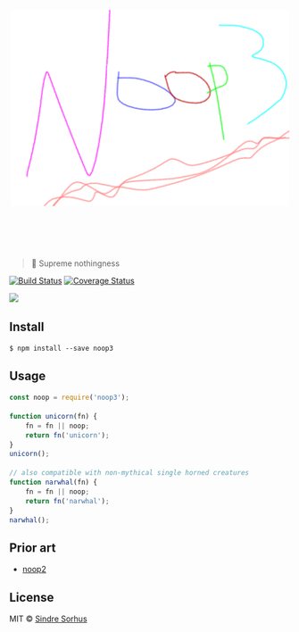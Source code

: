 <h1 align="center">
	<br>
	<img width="500" src="logo.png" alt="noop3">
	<br>
	<br>
	<br>
</h1>

> 🦄 Supreme nothingness

[![Build Status](https://travis-ci.org/sindresorhus/noop3.svg?branch=master)](https://travis-ci.org/sindresorhus/noop3) [![Coverage Status](https://coveralls.io/repos/sindresorhus/noop3/badge.svg?branch=master&service=github)](https://coveralls.io/github/sindresorhus/noop3?branch=master)


![](https://cloud.githubusercontent.com/assets/170270/11731042/eba6ffc6-9f98-11e5-8d7d-7890dbc394c5.gif)


## Install

```
$ npm install --save noop3
```


## Usage

```js
const noop = require('noop3');

function unicorn(fn) {
	fn = fn || noop;
	return fn('unicorn');
}
unicorn();

// also compatible with non-mythical single horned creatures
function narwhal(fn) {
	fn = fn || noop;
	return fn('narwhal');
}
narwhal();
```


## Prior art

- [noop2](https://github.com/yoshuawuyts/noop2)


## License

MIT © [Sindre Sorhus](http://sindresorhus.com)
